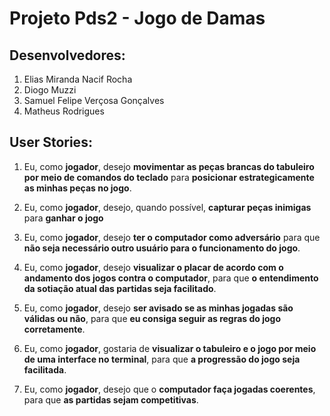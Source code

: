# Projeto Pds2 - Jogo de Damas

## Desenvolvedores:
1. Elias Miranda Nacif Rocha
2. Diogo Muzzi
3. Samuel Felipe Verçosa Gonçalves
4. Matheus Rodrigues

## User Stories:
1. Eu, como **jogador**, desejo **movimentar as peças brancas do tabuleiro por meio de comandos do teclado** para **posicionar estrategicamente as minhas peças no jogo**.

2. Eu, como **jogador**, desejo, quando possível, **capturar peças inimigas** para **ganhar o jogo**

3. Eu, como **jogador**, desejo **ter o computador como adversário** para que **não seja necessário outro usuário para o funcionamento do jogo**.

4. Eu, como **jogador**, desejo **visualizar o placar de acordo com o andamento dos jogos contra o computador**, para que **o entendimento da sotiação atual das partidas seja facilitado**.

5. Eu, como **jogador**, desejo **ser avisado se as minhas jogadas são válidas ou não**, para que **eu consiga seguir as regras do jogo corretamente**.

6. Eu, como **jogador**, gostaria de **visualizar o tabuleiro e o jogo por meio de uma interface no terminal**, para que **a    progressão do jogo seja facilitada**.

7. Eu, como **jogador**, desejo que o **computador faça jogadas coerentes**, para que **as partidas sejam competitivas**.



